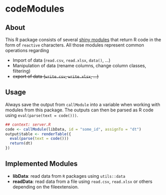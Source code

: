 codeModules
================

About
-----

This R package consists of several [shiny modules](https://shiny.rstudio.com/articles/modules.html) that return R code in the form of `reactive` characters. All those modules represent common operations regarding

-   Import of data (`read.csv`, `read.xlsx`, `data()`, ...)
-   Manipulation of data (rename columns, change column classes, filtering)
-   ~~export of data (`write.csv`, `write.xlsx`, ...)~~

Usage
-----

Always save the output from `callModule` into a variable when working with modules from this package. The outputs can then be parsed as R code using `eval(parse(text = code()))`.

``` r
## context: server.R
code <- callModule(libData, id = "some_id", assignTo = "dt")
output$table <- renderTable({
  eval(parse(text = code()))
  return(dt)
})
```

Implemented Modules
-------------------

-   **libData**: read data from `R` packages using `utils::data`
-   **readData**: read data from a file using `read.csv`, `read.xlsx` or others depending on the fileextension.
